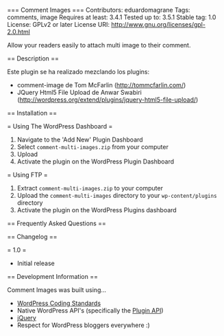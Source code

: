 === Comment Images ===
Contributors: eduardomagrane
Tags: comments, image
Requires at least: 3.4.1
Tested up to: 3.5.1
Stable tag: 1.0
License: GPLv2 or later
License URI: http://www.gnu.org/licenses/gpl-2.0.html

Allow your readers easily to attach multi image to their comment.

== Description ==

Este plugin se ha realizado mezclando los plugins:

- comment-image de Tom McFarlin (http://tommcfarlin.com/)
- JQuery Html5 File Upload de Anwar Swabiri (http://wordpress.org/extend/plugins/jquery-html5-file-upload/)

== Installation ==

= Using The WordPress Dashboard =

1. Navigate to the 'Add New' Plugin Dashboard
1. Select `comment-multi-images.zip` from your computer
1. Upload
1. Activate the plugin on the WordPress Plugin Dashboard

= Using FTP =

1. Extract `comment-multi-images.zip` to your computer
1. Upload the `comment-multi-images` directory to your `wp-content/plugins` directory
1. Activate the plugin on the WordPress Plugins dashboard

== Frequently Asked Questions ==

== Changelog ==

= 1.0 =

* Initial release

== Development Information ==

Comment Images was built using...

* [WordPress Coding Standards](http://codex.wordpress.org/WordPress_Coding_Standards)
* Native WordPress API's (specifically the [Plugin API](http://codex.wordpress.org/Plugin_API))
* [jQuery](http://jquery.com/)
* Respect for WordPress bloggers everywhere :)
